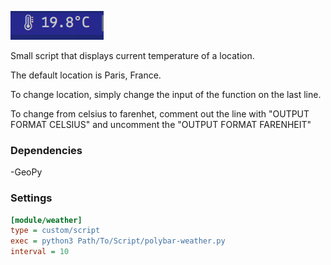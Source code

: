 ![sample screenshot](https://github.com/Carlbern/polybar-weather/blob/master/Screenshot%20from%202025-06-07%2017-38-06.png)


Small script that displays current temperature of a location. 

The default location is Paris, France. 

To change location, simply change the input of the function on the last line.

To change from celsius to farenhet, comment out the line with "OUTPUT FORMAT CELSIUS" and uncomment the "OUTPUT FORMAT FARENHEIT"

### Dependencies
-GeoPy


### Settings
``` ini
[module/weather]
type = custom/script
exec = python3 Path/To/Script/polybar-weather.py
interval = 10
```
